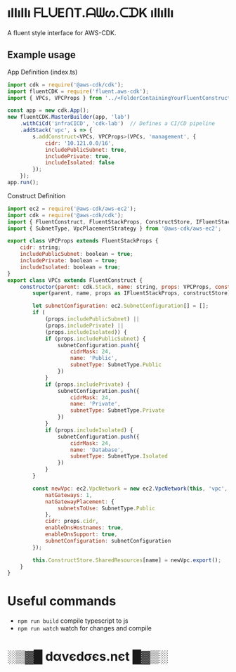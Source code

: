 # ıllıllı ᖴᒪᑌEᑎT.ᗩᗯᔕ.ᑕᗪK ıllıllı

A fluent style interface for AWS-CDK.

<!-- Patience is not simply the ability to wait - it's how we behave while we're waiting.

## Installation

via NPM
```bash
npm install --save @davedoes/aws-cdk/fluent
```

or via yarn
```bash
yarn install --save @davedoes/aws-cdk/fluent
```

-->

## Example usage

App Definition (index.ts)
```javascript
import cdk = require('@aws-cdk/cdk');
import fluentCDK = require('fluent.aws-cdk');
import { VPCs, VPCProps } from '../<FolderContainingYourFluentConstructs>/vpc';

const app = new cdk.App();
new fluentCDK.MasterBuilder(app, 'lab')
    .withCiCd('infraCICD', 'cdk-lab')  // Defines a CI/CD pipeline
    .addStack('vpc', s => {
        s.addConstruct<VPCs, VPCProps>(VPCs, 'management', {
            cidr: '10.121.0.0/16',
            includePublicSubnet: true,
            includePrivate: true,
            includeIsolated: false
        });
    });
app.run();
```

Construct Definition
```javascript
import ec2 = require('@aws-cdk/aws-ec2');
import cdk = require('@aws-cdk/cdk');
import { FluentConstruct, FluentStackProps, ConstructStore, IFluentStackProps, IHash } from 'fluent.aws-cdk';
import { SubnetType, VpcPlacementStrategy } from '@aws-cdk/aws-ec2';

export class VPCProps extends FluentStackProps {
    cidr: string;
    includePublicSubnet: boolean = true;
    includePrivate: boolean = true;
    includeIsolated: boolean = true;
}
export class VPCs extends FluentConstruct {
    constructor(parent: cdk.Stack, name: string, props: VPCProps, constructStore: ConstructStore) {
        super(parent, name, props as IFluentStackProps, constructStore);

        let subnetConfiguration: ec2.SubnetConfiguration[] = [];
        if (
            (props.includePublicSubnet) ||
            (props.includePrivate) ||
            (props.includeIsolated)) {
            if (props.includePublicSubnet) {
                subnetConfiguration.push({
                    cidrMask: 24,
                    name: 'Public',
                    subnetType: SubnetType.Public
                })
            }
            if (props.includePrivate) {
                subnetConfiguration.push({
                    cidrMask: 24,
                    name: 'Private',
                    subnetType: SubnetType.Private
                })
            }
            if (props.includeIsolated) {
                subnetConfiguration.push({
                    cidrMask: 24,
                    name: 'Database',
                    subnetType: SubnetType.Isolated
                })
            }
        }

        const newVpc: ec2.VpcNetwork = new ec2.VpcNetwork(this, 'vpc', {
            natGateways: 1,
            natGatewayPlacement: {
                subnetsToUse: SubnetType.Public
            },
            cidr: props.cidr,
            enableDnsHostnames: true,
            enableDnsSupport: true,
            subnetConfiguration: subnetConfiguration
        });

        this.ConstructStore.SharedResources[name] = newVpc.export();
    }
}
```

# Useful commands

 * `npm run build`   compile typescript to js
 * `npm run watch`   watch for changes and compile

# ░▒▓█ dαvєdσєs.nєt █▓▒░